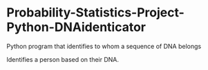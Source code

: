 # Probability-Statistics-Project-Python-DNAidenticator
Python program that identifies to whom a sequence of DNA belongs

Identifies a person based on their DNA.

